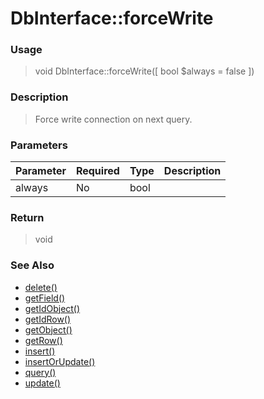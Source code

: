 
# DbInterface::forceWrite 

### Usage

> void DbInterface::forceWrite([ bool $always = false ])

### Description

> Force write connection on next query.

### Parameters

Parameter | Required | Type | Description
------------- |------------- |------------- |------------- 
always | No | bool |

### Return
> void 
### See Also

* [delete()](delete.md)
* [getField()](getfield.md)
* [getIdObject()](getidobject.md)
* [getIdRow()](getidrow.md)
* [getObject()](getobject.md)
* [getRow()](getrow.md)
* [insert()](insert.md)
* [insertOrUpdate()](insertorupdate.md)
* [query()](query.md)
* [update()](update.md)


